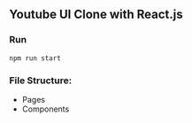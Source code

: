 ## Youtube UI Clone with React.js

### Run

`npm run start`

### File Structure:

 + Pages
 + Components




